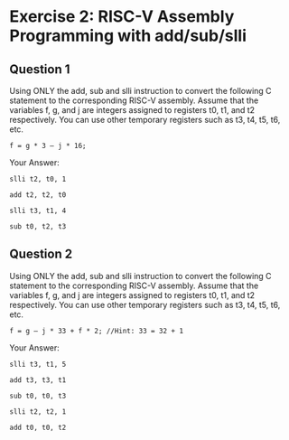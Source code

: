 # Exercise 2: RISC-V Assembly Programming with add/sub/slli

## Question 1
Using ONLY the add, sub and slli instruction to convert the following C statement to the corresponding RISC-V assembly. Assume that the variables f, g, and j are integers assigned to registers t0, t1, and t2 respectively. You can use other temporary registers such as t3, t4, t5, t6, etc.

`f = g * 3 – j * 16;`

Your Answer:
```
slli t2, t0, 1 

add t2, t2, t0

slli t3, t1, 4

sub t0, t2, t3
```

## Question 2
Using ONLY the add, sub and slli instruction to convert the following C statement to the corresponding RISC-V assembly. Assume that the variables f, g, and j are integers assigned to registers t0, t1, and t2 respectively. You can use other temporary registers such as t3, t4, t5, t6, etc.

`f = g – j * 33 + f * 2; //Hint: 33 = 32 + 1`

Your Answer:
```
slli t3, t1, 5 

add t3, t3, t1  

sub t0, t0, t3  

slli t2, t2, 1  

add t0, t0, t2
```
